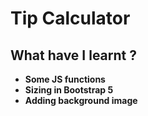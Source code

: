 # Tip Calculator
## What have I learnt ?
- **Some JS functions** 
- **Sizing in Bootstrap 5** 
- **Adding background image** 